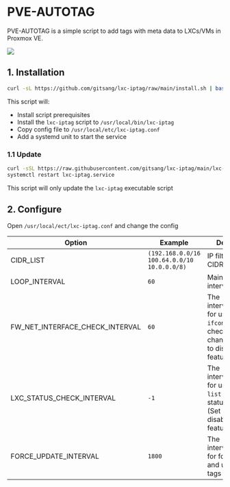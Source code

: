 # PVE-AUTOTAG

PVE-AUTOTAG is a simple script to add tags with meta data to LXCs/VMs in Proxmox VE.

![](./img/pve-lxc-iptag.png)

## 1. Installation

```sh
curl -sL https://github.com/gitsang/lxc-iptag/raw/main/install.sh | bash
```

This script will:

- Install script prerequisites
- Install the `lxc-iptag` script to `/usr/local/bin/lxc-iptag`
- Copy config file to `/usr/local/etc/lxc-iptag.conf`
- Add a systemd unit to start the service

### 1.1 Update

```sh
curl -sSL https://raw.githubusercontent.com/gitsang/lxc-iptag/main/lxc-iptag -o /usr/local/bin/lxc-iptag && chmod +x /usr/local/bin/lxc-iptag
systemctl restart lxc-iptag.service
```

This script will only update the `lxc-iptag` executable script

## 2. Configure

Open `/usr/local/ect/lxc-iptag.conf` and change the config

| Option                          | Example                                     | Description                                                                                             |
| ------------------------------- | ------------------------------------------- | ------------------------------------------------------------------------------------------------------- |
| CIDR_LIST                       | `(192.168.0.0/16 100.64.0.0/10 10.0.0.0/8)` | IP filter list in CIDR format                                                                           |
| LOOP_INTERVAL                   | `60`                                        | Main loop interval(seconds)                                                                             |
| FW_NET_INTERFACE_CHECK_INTERVAL | `60`                                        | The interval(seconds) for using `ifconfig` to check lxc status changed (Set -1 to disable this feature) |
| LXC_STATUS_CHECK_INTERVAL       | `-1`                                        | The interval(seconds) for using `pct list` to check lxc status changed (Set -1 to disable this feature) |
| FORCE_UPDATE_INTERVAL           | `1800`                                      | The interval(seconds) for force check and update lxc tags                                               |

